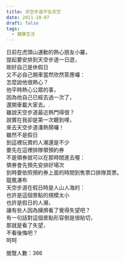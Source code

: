 ```yaml
---
title: 天空步道不在天空
date: 2011-10-07
draft: false
tags:
  - 健康生活
---
```

日前在虎頭山運動的熱心朋友小羅，  
提起要安排到天空步道一日遊，  
剛好自己是休假日  
又不必自己開車當然欣然答應囉：  
怎麼說他很熱心？  
他平時熱心公眾的事，  
因為他自己已經去過一次了，  
還開車載大家去。.  
雖說天空步道最近熱門得很？  
說實在我卻是第一次聽到哩，  
來去天空步道湊熱鬧囉！  
雖然不是假日  
到這裡玩賞的人潮還是不少  
要先在這裡排隊領預約券  
不是領券就可以在那時間進去喔：  
領券會先預先安排好場次  
到時要依照預約券上面的時間到售票口排隊買票。  
龍鳳瀑布  
天空步道在假日時是人山人海的：  
也許是這個景點的規模太小  
也許是假日的人潮，  
讓有些人因為擁擠看了覺得失望吧？  
有一句話對這個景點形容倒是很貼切，  
那就是看了失望，  
不看後悔吧？  
呵呵  


閱覽人數：366
